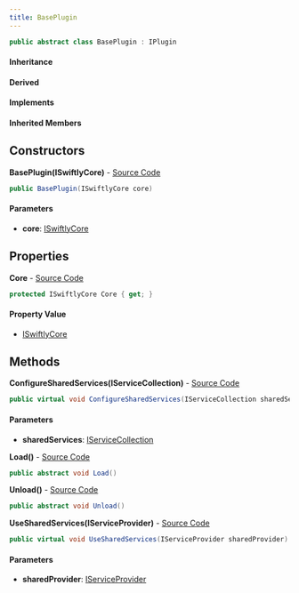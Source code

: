 ```yaml
---
title: BasePlugin
---
```


```csharp
public abstract class BasePlugin : IPlugin
```

#### Inheritance

#### Derived

#### Implements

#### Inherited Members

## Constructors

**BasePlugin(ISwiftlyCore)** - [Source Code](https://github.com/swiftly-solution/swiftlys2/blob/master/managed/src/SwiftlyS2.Shared/Plugins/BasePlugin.cs#L10)

```csharp
public BasePlugin(ISwiftlyCore core)
```

#### Parameters

- **core**: [ISwiftlyCore](/docs/api/shared/iswiftlycore)

## Properties

**Core** - [Source Code](https://github.com/swiftly-solution/swiftlys2/blob/master/managed/src/SwiftlyS2.Shared/Plugins/BasePlugin.cs#L8)

```csharp
protected ISwiftlyCore Core { get; }
```

#### Property Value

- [ISwiftlyCore](/docs/api/shared/iswiftlycore)

## Methods

**ConfigureSharedServices(IServiceCollection)** - [Source Code](https://github.com/swiftly-solution/swiftlys2/blob/master/managed/src/SwiftlyS2.Shared/Plugins/BasePlugin.cs#L26)

```csharp
public virtual void ConfigureSharedServices(IServiceCollection sharedServices)
```

#### Parameters

- **sharedServices**: [IServiceCollection](https://learn.microsoft.com/dotnet/api/microsoft.extensions.dependencyinjection.iservicecollection)

**Load()** - [Source Code](https://github.com/swiftly-solution/swiftlys2/blob/master/managed/src/SwiftlyS2.Shared/Plugins/BasePlugin.cs#L30)

```csharp
public abstract void Load()
```

**Unload()** - [Source Code](https://github.com/swiftly-solution/swiftlys2/blob/master/managed/src/SwiftlyS2.Shared/Plugins/BasePlugin.cs#L32)

```csharp
public abstract void Unload()
```

**UseSharedServices(IServiceProvider)** - [Source Code](https://github.com/swiftly-solution/swiftlys2/blob/master/managed/src/SwiftlyS2.Shared/Plugins/BasePlugin.cs#L28)

```csharp
public virtual void UseSharedServices(IServiceProvider sharedProvider)
```

#### Parameters

- **sharedProvider**: [IServiceProvider](https://learn.microsoft.com/dotnet/api/system.iserviceprovider)

